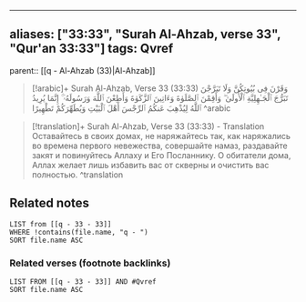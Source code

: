 
---
aliases: ["33:33", "Surah Al-Ahzab, verse 33", "Qur'an 33:33"]
tags: Qvref
---

parent:: [[q - Al-Ahzab (33)|Al-Ahzab]]

> [!arabic]+ Surah Al-Ahzab, Verse 33 (33:33)
> <span class="quran-arabic">وَقَرْنَ فِى بُيُوتِكُنَّ وَلَا تَبَرَّجْنَ تَبَرُّجَ ٱلْجَـٰهِلِيَّةِ ٱلْأُولَىٰ ۖ وَأَقِمْنَ ٱلصَّلَوٰةَ وَءَاتِينَ ٱلزَّكَوٰةَ وَأَطِعْنَ ٱللَّهَ وَرَسُولَهُۥٓ ۚ إِنَّمَا يُرِيدُ ٱللَّهُ لِيُذْهِبَ عَنكُمُ ٱلرِّجْسَ أَهْلَ ٱلْبَيْتِ وَيُطَهِّرَكُمْ تَطْهِيرًا</span>
^arabic

> [!translation]+ Surah Al-Ahzab, Verse 33 (33:33) - Translation
> Оставайтесь в своих домах, не наряжайтесь так, как наряжались во времена первого невежества, совершайте намаз, раздавайте закят и повинуйтесь Аллаху и Его Посланнику. О обитатели дома, Аллах желает лишь избавить вас от скверны и очистить вас полностью.
^translation



## Related notes
```dataview
LIST from [[q - 33 - 33]]
WHERE !contains(file.name, "q - ")
SORT file.name ASC
```

### Related verses (footnote backlinks)
```dataview
LIST FROM [[q - 33 - 33]] AND #Qvref
SORT file.name ASC
```

